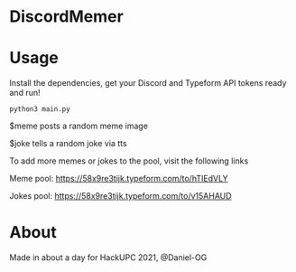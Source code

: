 # DiscordMemer

# Usage
Install the dependencies, get your Discord and Typeform API tokens ready and run!

`python3 main.py`


$meme posts a random meme image

$joke tells a random joke via tts

To add more memes or jokes to the pool, visit the following links

Meme pool: https://58x9re3tijk.typeform.com/to/hTIEdVLY

Jokes pool: https://58x9re3tijk.typeform.com/to/v15AHAUD


# About
Made in about a day for HackUPC 2021, @Daniel-OG
